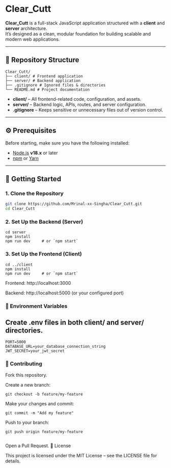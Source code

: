 # Clear_Cutt

**Clear_Cutt** is a full-stack JavaScript application structured with a **client** and **server** architecture.  
It’s designed as a clean, modular foundation for building scalable and modern web applications.

---

## 📂 Repository Structure

```
Clear_Cutt/
├── client/ # Frontend application
├── server/ # Backend application
├── .gitignore # Ignored files & directories
└── README.md # Project documentation
```

- **client/** – All frontend-related code, configuration, and assets.
- **server/** – Backend logic, APIs, routes, and server configuration.
- **.gitignore** – Keeps sensitive or unnecessary files out of version control.

---

## ⚙️ Prerequisites

Before starting, make sure you have the following installed:

- [Node.js](https://nodejs.org/) **v18.x** or later
- [npm](https://www.npmjs.com/) or [Yarn](https://yarnpkg.com/)

---

## 🚀 Getting Started

### 1. Clone the Repository
```bash
git clone https://github.com/Mrinal-xx-Singha/Clear_Cutt.git
cd Clear_Cutt
```
### 2. Set Up the Backend (Server)

```
cd server
npm install
npm run dev     # or `npm start`

```
###  3. Set Up the Frontend (Client)
```
cd ../client
npm install
npm run dev     # or `npm start`
```
Frontend: http://localhost:3000

Backend: http://localhost:5000 (or your configured port)

### 🔑 Environment Variables

## Create .env files in both client/ and server/ directories.
```
PORT=5000
DATABASE_URL=your_database_connection_string
JWT_SECRET=your_jwt_secret

```
### 🤝 Contributing

Fork this repository.

Create a new branch:
```
git checkout -b feature/my-feature

```
Make your changes and commit:
```
git commit -m "Add my feature"
```
Push to your branch:
```
git push origin feature/my-feature


```
Open a Pull Request.
📜 License

This project is licensed under the MIT License – see the LICENSE file for details.
